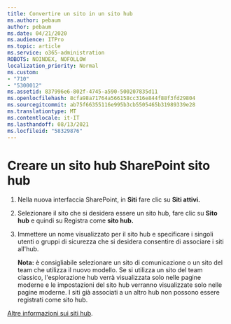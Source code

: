 ```yaml
---
title: Convertire un sito in un sito hub
ms.author: pebaum
author: pebaum
ms.date: 04/21/2020
ms.audience: ITPro
ms.topic: article
ms.service: o365-administration
ROBOTS: NOINDEX, NOFOLLOW
localization_priority: Normal
ms.custom:
- "710"
- "5300012"
ms.assetid: 837996e6-802f-4745-a590-500207835d11
ms.openlocfilehash: 8cfa98a71764a566158cc316e844f88f3fd29804
ms.sourcegitcommit: ab75f66355116e995b3cb5505465b31989339e28
ms.translationtype: MT
ms.contentlocale: it-IT
ms.lasthandoff: 08/13/2021
ms.locfileid: "58329876"
---
```

# <a name="create-a-sharepoint-hub-site"></a>Creare un sito hub SharePoint sito hub

1. Nella nuova interfaccia SharePoint, in **Siti** fare clic su **Siti attivi.**

2. Selezionare il sito che si desidera essere un sito hub, fare clic su **Sito hub** e quindi su Registra come **sito hub.**

3. Immettere un nome visualizzato per il sito hub e specificare i singoli utenti o gruppi di sicurezza che si desidera consentire di associare i siti all'hub.

    **Nota:** è consigliabile selezionare un sito di comunicazione o un sito del team che utilizza il nuovo modello. Se si utilizza un sito del team classico, l'esplorazione hub verrà visualizzata solo nelle pagine moderne e le impostazioni del sito hub verranno visualizzate solo nelle pagine moderne. I siti già associati a un altro hub non possono essere registrati come sito hub.
  
[Altre informazioni sui siti hub](https://go.microsoft.com/fwlink/?linkid=869149).
  